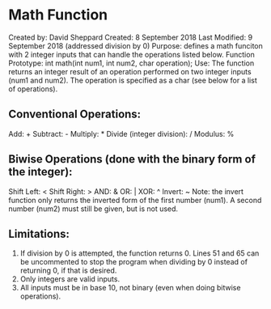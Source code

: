 # Math Function
Created by: David Sheppard
Created: 8 September 2018
Last Modified: 9 September 2018 (addressed division by 0)
Purpose: defines a math funciton with 2 integer inputs that can handle the operations listed below.
Function Prototype: int math(int num1, int num2, char operation);
Use: The function returns an integer result of an operation performed on two integer inputs (num1 and num2). The operation is specified as a char (see below for a list of operations).
## Conventional Operations:
Add: +
Subtract: -
Multiply: *
Divide (integer division): /
Modulus: %
## Biwise Operations (done with the binary form of the integer):
Shift Left: <
Shift Right: >
AND: &
OR: |
XOR: ^
Invert: ~
Note: the invert function only returns the inverted form of the first number (num1). A second number (num2) must still be given, but is not used.
## Limitations:
1. If division by 0 is attempted, the function returns 0. Lines 51 and 65 can be uncommented to stop the program when dividing by 0 instead of returning 0, if that is desired.
2. Only integers are valid inputs.
3. All inputs must be in base 10, not binary (even when doing bitwise operations).
